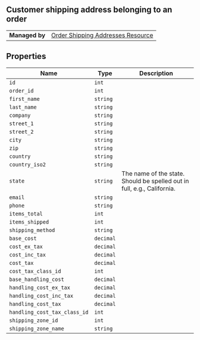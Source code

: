 ## Customer shipping address belonging to an order

|||
|---|---|
| **Managed by** | [Order Shipping Addresses Resource](/api/stores/v2/orders/shipping_addresses)

## Properties

| Name | Type | Description |
| --- | --- | --- |
| `id` | `int` |
| `order_id` | `int` |
| `first_name` | `string` |
| `last_name` | `string` |
| `company` | `string` |
| `street_1` | `string` |
| `street_2` | `string` |
| `city` | `string` |
| `zip` | `string` |
| `country` | `string` |
| `country_iso2` | `string` |
| `state` | `string` | The name of the state. Should be spelled out in full, e.g., California. |
| `email` | `string` |
| `phone` | `string` |
| `items_total` | `int` |
| `items_shipped` | `int` |
| `shipping_method` | `string` |
| `base_cost` | `decimal` |
| `cost_ex_tax` | `decimal` |
| `cost_inc_tax` | `decimal` |
| `cost_tax` | `decimal` |
| `cost_tax_class_id` | `int` |
| `base_handling_cost` | `decimal` |
| `handling_cost_ex_tax` | `decimal` |
| `handling_cost_inc_tax` | `decimal` |
| `handling_cost_tax` | `decimal` |
| `handling_cost_tax_class_id` | `int` |
| `shipping_zone_id` | `int` |
| `shipping_zone_name` | `string` |